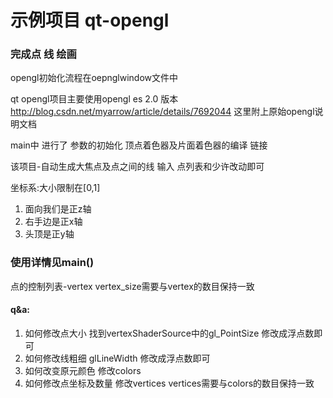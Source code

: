 # 示例项目 qt-opengl
### 完成点 线 绘画

opengl初始化流程在oepnglwindow文件中

qt opengl项目主要使用opengl es 2.0 版本
http://blog.csdn.net/myarrow/article/details/7692044
这里附上原始opengl说明文档

main中 进行了 参数的初始化 顶点着色器及片面着色器的编译 链接

该项目-自动生成大焦点及点之间的线
输入 点列表和少许改动即可

坐标系:大小限制在[0,1]

1. 面向我们是正z轴
2. 右手边是正x轴
3. 头顶是正y轴

### 使用详情见main()

点的控制列表-vertex
vertex_size需要与vertex的数目保持一致

#### q&a:

1. 如何修改点大小
 找到vertexShaderSource中的gl_PointSize 修改成浮点数即可
2. 如何修改线粗细
 glLineWidth 修改成浮点数即可
3. 如何改变原元颜色
 修改colors 
4. 如何修改点坐标及数量
 修改vertices vertices需要与colors的数目保持一致
